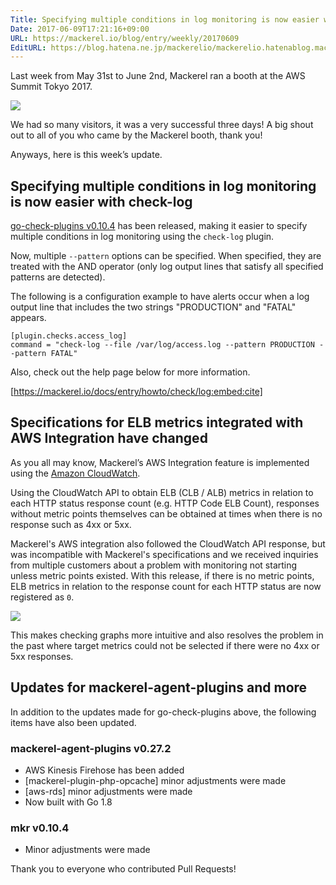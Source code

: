 ```yaml
---
Title: Specifying multiple conditions in log monitoring is now easier with check-log  etc.
Date: 2017-06-09T17:21:16+09:00
URL: https://mackerel.io/blog/entry/weekly/20170609
EditURL: https://blog.hatena.ne.jp/mackerelio/mackerelio.hatenablog.mackerel.io/atom/entry/13355765958053660644
---
```


Last week from May 31st to June 2nd, Mackerel ran a booth at the AWS Summit Tokyo 2017.

![](https://cdn-ak.f.st-hatena.com/images/fotolife/a/andyyk/20170609/20170609171015.jpg)

We had so many visitors, it was a very successful three days! A big shout out to all of you who came by the Mackerel booth, thank you!

Anyways, here is this week’s update.


## Specifying multiple conditions in log monitoring is now easier with check-log

[go-check-plugins v0.10.4](https://github.com/mackerelio/go-check-plugins/releases/tag/v0.10.4) has been released, making it easier to specify multiple conditions in log monitoring using the `check-log` plugin.
 
Now, multiple `--pattern` options can be specified. When specified, they are treated with the AND operator (only log output lines that satisfy all specified patterns are detected). 

The following is a configuration example to have alerts occur when a log output line that includes the two strings "PRODUCTION" and "FATAL" appears.

```
[plugin.checks.access_log]
command = "check-log --file /var/log/access.log --pattern PRODUCTION --pattern FATAL"
```

Also, check out the help page below for more information.

[https://mackerel.io/docs/entry/howto/check/log:embed:cite]

## Specifications for ELB metrics integrated with AWS Integration have changed

As you all may know, Mackerel’s AWS Integration feature is implemented using the [Amazon CloudWatch](https://aws.amazon.com/cloudwatch/).

Using the CloudWatch API to obtain ELB (CLB / ALB) metrics in relation to each HTTP status response count (e.g. HTTP Code ELB Count), responses without metric points themselves can be obtained at times when there is no response such as 4xx or 5xx.

Mackerel's AWS integration also followed the CloudWatch API response, but was incompatible with Mackerel's specifications and we received inquiries from multiple customers about a problem with monitoring not starting unless metric points existed. With this release, if there is no metric points, ELB metrics in relation to the response count for each HTTP status are now registered as `0`.

![](https://cdn-ak.f.st-hatena.com/images/fotolife/a/andyyk/20170609/20170609171010.png)
 
This makes checking graphs more intuitive and also resolves the problem in the past where target metrics could not be selected if there were no 4xx or 5xx responses.


## Updates for mackerel-agent-plugins and more
In addition to the updates made for go-check-plugins above, the following items have also been updated.

### mackerel-agent-plugins v0.27.2
- AWS Kinesis Firehose has been added
- [mackerel-plugin-php-opcache] minor adjustments were made
- [aws-rds] minor adjustments were made
- Now built with Go 1.8 

### mkr v0.10.4
- Minor adjustments were made

Thank you to everyone who contributed Pull Requests!
